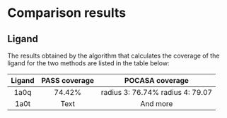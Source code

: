 # Comparison results

## Ligand
The results obtained by the algorithm that calculates the coverage of the ligand for the two methods are listed in the table below:

| Ligand | PASS coverage | POCASA coverage                   |
| :---:  |    :----:     |          :---:                    |
| 1a0q   | 74.42%        | radius 3: 76.74%  radius 4: 79.07 |
| 1a0t   | Text          | And more                          |
